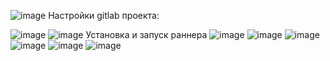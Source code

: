 ![image](https://user-images.githubusercontent.com/25949605/228588456-337e0d63-2961-4908-aab1-1ec50353e809.png)
Настройки gitlab проекта:

![image](https://user-images.githubusercontent.com/25949605/228586924-7022d4f5-4082-4461-b7c3-747fa7f806f0.png)
![image](https://user-images.githubusercontent.com/25949605/228586948-f30f21eb-7673-4127-b15a-5eb905b21e22.png)
Установка и запуск раннера
![image](https://user-images.githubusercontent.com/25949605/228586998-d3634c9c-9a4c-4eb5-984d-01cfced6c114.png)
![image](https://user-images.githubusercontent.com/25949605/228589277-92610d6e-0697-4cdb-a675-a5768a6c57d0.png)
![image](https://user-images.githubusercontent.com/25949605/228587026-760725cd-32dc-43a8-a8a2-14abc900140a.png)
![image](https://user-images.githubusercontent.com/25949605/228587050-2262bcd8-2864-4e27-adba-f946a85fbc9d.png)
![image](https://user-images.githubusercontent.com/25949605/228587066-06f2bd05-2bf8-4248-ab30-fc3b0f1ab9b2.png)
![image](https://user-images.githubusercontent.com/25949605/228588015-d73f1549-7df6-41f7-b318-c7e659e52d1f.png)
